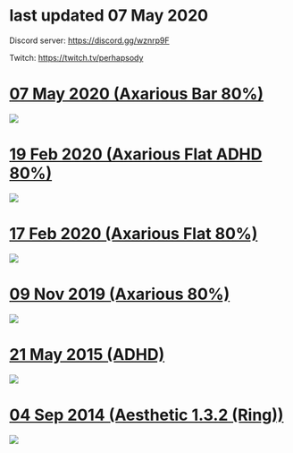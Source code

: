 # last updated 07 May 2020

Discord server: https://discord.gg/wznrp9F

Twitch: https://twitch.tv/perhapsody
# [07 May 2020 (Axarious Bar 80%)](https://axa.s-ul.eu/4jfu1bux)
![](https://i.imgur.com/PjPkkWP.png)
# [19 Feb 2020 (Axarious Flat ADHD 80%)](https://axa.s-ul.eu/NddCdfXW)
![](https://i.imgur.com/Iv9l1nQ.jpg)
# [17 Feb 2020 (Axarious Flat 80%)](https://axa.s-ul.eu/7dOG86xL)
![](https://i.imgur.com/xy5HW1v.jpg)
# [09 Nov 2019 (Axarious 80%)](https://axa.s-ul.eu/lmF8QjYZ)
![](https://i.imgur.com/Qq49EOe.jpg)
# [21 May 2015 (ADHD)](https://axa.s-ul.eu/cq31X0Bz)
![](https://i.imgur.com/q29OCfj.png)
# [04 Sep 2014 (Aesthetic 1.3.2 (Ring))](https://axa.s-ul.eu/J26nBLq3)
![](https://i.imgur.com/v9wBkgE.jpg)